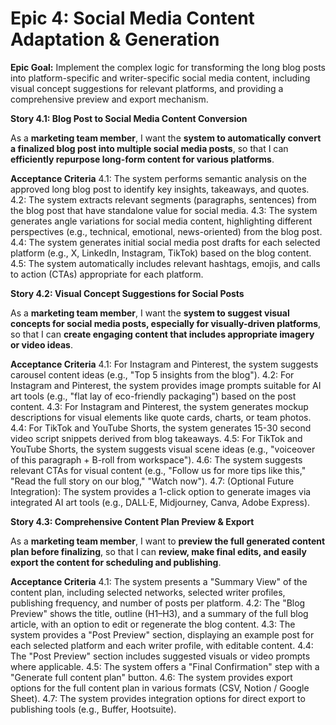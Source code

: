# Epic 4: Social Media Content Adaptation & Generation

**Epic Goal:** Implement the complex logic for transforming the long blog posts into platform-specific and writer-specific social media content, including visual concept suggestions for relevant platforms, and providing a comprehensive preview and export mechanism.

**Story 4.1: Blog Post to Social Media Content Conversion**

As a **marketing team member**,
I want the **system to automatically convert a finalized blog post into multiple social media posts**,
so that I can **efficiently repurpose long-form content for various platforms**.

**Acceptance Criteria**
4.1: The system performs semantic analysis on the approved long blog post to identify key insights, takeaways, and quotes.
4.2: The system extracts relevant segments (paragraphs, sentences) from the blog post that have standalone value for social media.
4.3: The system generates angle variations for social media content, highlighting different perspectives (e.g., technical, emotional, news-oriented) from the blog post.
4.4: The system generates initial social media post drafts for each selected platform (e.g., X, LinkedIn, Instagram, TikTok) based on the blog content.
4.5: The system automatically includes relevant hashtags, emojis, and calls to action (CTAs) appropriate for each platform.

**Story 4.2: Visual Concept Suggestions for Social Posts**

As a **marketing team member**,
I want the **system to suggest visual concepts for social media posts, especially for visually-driven platforms**,
so that I can **create engaging content that includes appropriate imagery or video ideas**.

**Acceptance Criteria**
4.1: For Instagram and Pinterest, the system suggests carousel content ideas (e.g., "Top 5 insights from the blog").
4.2: For Instagram and Pinterest, the system provides image prompts suitable for AI art tools (e.g., "flat lay of eco-friendly packaging") based on the post content.
4.3: For Instagram and Pinterest, the system generates mockup descriptions for visual elements like quote cards, charts, or team photos.
4.4: For TikTok and YouTube Shorts, the system generates 15-30 second video script snippets derived from blog takeaways.
4.5: For TikTok and YouTube Shorts, the system suggests visual scene ideas (e.g., "voiceover of this paragraph + B-roll from workspace").
4.6: The system suggests relevant CTAs for visual content (e.g., "Follow us for more tips like this," "Read the full story on our blog," "Watch now").
4.7: (Optional Future Integration): The system provides a 1-click option to generate images via integrated AI art tools (e.g., DALL·E, Midjourney, Canva, Adobe Express).

**Story 4.3: Comprehensive Content Plan Preview & Export**

As a **marketing team member**,
I want to **preview the full generated content plan before finalizing**,
so that I can **review, make final edits, and easily export the content for scheduling and publishing**.

**Acceptance Criteria**
4.1: The system presents a "Summary View" of the content plan, including selected networks, selected writer profiles, publishing frequency, and number of posts per platform.
4.2: The "Blog Preview" shows the title, outline (H1–H3), and a summary of the full blog article, with an option to edit or regenerate the blog content.
4.3: The system provides a "Post Preview" section, displaying an example post for each selected platform and each writer profile, with editable content.
4.4: The "Post Preview" section includes suggested visuals or video prompts where applicable.
4.5: The system offers a "Final Confirmation" step with a "Generate full content plan" button.
4.6: The system provides export options for the full content plan in various formats (CSV, Notion / Google Sheet).
4.7: The system provides integration options for direct export to publishing tools (e.g., Buffer, Hootsuite).

